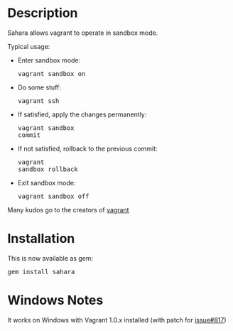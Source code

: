 # Description

Sahara allows vagrant to operate in sandbox mode.

Typical usage:

- Enter sandbox mode: <pre>vagrant sandbox on</pre>
- Do some stuff: <pre>vagrant ssh </pre>
- If satisfied, apply the changes permanently: <pre>vagrant sandbox commit</pre>
- If not satisfied, rollback to the previous commit: <pre>vagrant sandbox rollback</pre>
- Exit sandbox mode: <pre>vagrant sandbox off</pre>

Many kudos go to the creators of [vagrant](http://vagrantup.com)

# Installation

This is now available as gem:

<pre>gem install sahara</pre>

# Windows Notes

It works on Windows with Vagrant 1.0.x installed (with patch for [issue#817](https://github.com/mitchellh/vagrant/issues/817))

